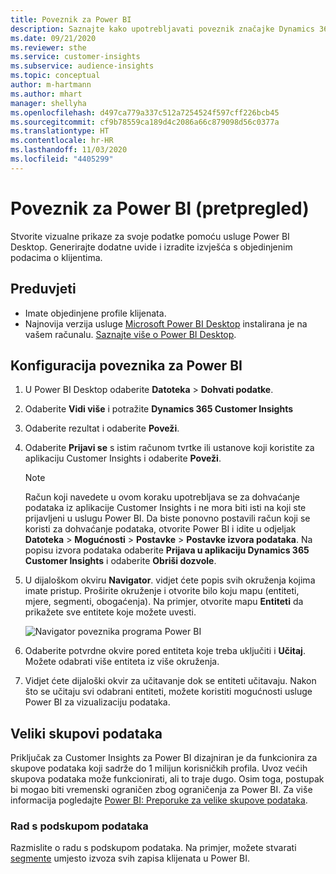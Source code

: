 ```yaml
---
title: Poveznik za Power BI
description: Saznajte kako upotrebljavati poveznik značajke Dynamics 365 Customer Insights u programu Power BI.
ms.date: 09/21/2020
ms.reviewer: sthe
ms.service: customer-insights
ms.subservice: audience-insights
ms.topic: conceptual
author: m-hartmann
ms.author: mhart
manager: shellyha
ms.openlocfilehash: d497ca779a337c512a7254524f597cff226bcb45
ms.sourcegitcommit: cf9b78559ca189d4c2086a66c879098d56c0377a
ms.translationtype: HT
ms.contentlocale: hr-HR
ms.lasthandoff: 11/03/2020
ms.locfileid: "4405299"
---
```

# <a name="connector-for-power-bi-preview"></a>Poveznik za Power BI (pretpregled)

Stvorite vizualne prikaze za svoje podatke pomoću usluge Power BI Desktop. Generirajte dodatne uvide i izradite izvješća s objedinjenim podacima o klijentima.

## <a name="prerequisites"></a>Preduvjeti

- Imate objedinjene profile klijenata.
- Najnovija verzija usluge [Microsoft Power BI Desktop](https://powerbi.microsoft.com/desktop/) instalirana je na vašem računalu. [Saznajte više o Power BI Desktop](https://docs.microsoft.com/power-bi/desktop-what-is-desktop).

## <a name="configure-the-connector-for-power-bi"></a>Konfiguracija poveznika za Power BI

1. U Power BI Desktop odaberite **Datoteka** > **Dohvati podatke**.

1. Odaberite **Vidi više** i potražite **Dynamics 365 Customer Insights**

1. Odaberite rezultat i odaberite **Poveži**.

1. Odaberite **Prijavi se** s istim računom tvrtke ili ustanove koji koristite za aplikaciju Customer Insights i odaberite **Poveži**.
   > [!NOTE]
   > Račun koji navedete u ovom koraku upotrebljava se za dohvaćanje podataka iz aplikacije Customer Insights i ne mora biti isti na koji ste prijavljeni u uslugu Power BI. Da biste ponovno postavili račun koji se koristi za dohvaćanje podataka, otvorite Power BI i idite u odjeljak **Datoteka** > **Mogućnosti** > **Postavke** > **Postavke izvora podataka**. Na popisu izvora podataka odaberite **Prijava u aplikaciju Dynamics 365 Customer Insights** i odaberite **Obriši dozvole**.  

1. U dijaloškom okviru **Navigator**. vidjet ćete popis svih okruženja kojima imate pristup. Proširite okruženje i otvorite bilo koju mapu (entiteti, mjere, segmenti, obogaćenja). Na primjer, otvorite mapu **Entiteti** da prikažete sve entitete koje možete uvesti.

   ![Navigator poveznika programa Power BI](media/power-bi-navigator.png "Navigator poveznika programa Power BI")

1. Odaberite potvrdne okvire pored entiteta koje treba uključiti i **Učitaj**. Možete odabrati više entiteta iz više okruženja.

1. Vidjet ćete dijaloški okvir za učitavanje dok se entiteti učitavaju. Nakon što se učitaju svi odabrani entiteti, možete koristiti mogućnosti usluge Power BI za vizualizaciju podataka.

## <a name="large-data-sets"></a>Veliki skupovi podataka

Priključak za Customer Insights za Power BI dizajniran je da funkcionira za skupove podataka koji sadrže do 1 milijun korisničkih profila. Uvoz većih skupova podataka može funkcionirati, ali to traje dugo. Osim toga, postupak bi mogao biti vremenski ograničen zbog ograničenja za Power BI. Za više informacija pogledajte [Power BI: Preporuke za velike skupove podataka](https://docs.microsoft.com/power-bi/admin/service-premium-what-is#large-datasets). 

### <a name="work-with-a-subset-of-data"></a>Rad s podskupom podataka

Razmislite o radu s podskupom podataka. Na primjer, možete stvarati [segmente](segments.md) umjesto izvoza svih zapisa klijenata u Power BI.

